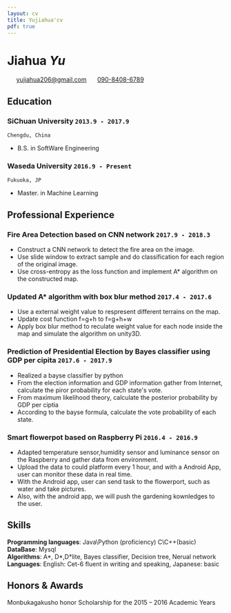 ```yaml
---
layout: cv
title: Yujiahua'cv
pdf: true
---
```

# Jiahua _Yu_

<div id="webaddress">
<i class="fi-home" style="margin-left:1em"></i>
<a href="yujiahua206@gmail.com" style="margin-left:0.5em">yujiahua206@gmail.com</a>
<i class="fi-mail" style="margin-left:1em"></i>
<a href="090-8408-6789" style="margin-left:0.5em">090-8408-6789</a>
</div>

## Education

### __SiChuan University__ `2013.9 - 2017.9`
```
Chengdu, China 
```
- B.S. in SoftWare Engineering

### __Waseda University__ `2016.9 - Present`
```
Fukuoka, JP
```
- Master. in Machine Learning

## Professional Experience

### __Fire Area Detection based on CNN network__ `2017.9 - 2018.3`
- Construct a CNN network to detect the fire area on the image.
- Use slide window to extract sample and do classification for each region of the original image.
- Use cross-entropy as the loss function and implement A* algorithm on the constructed map.

### __Updated A* algorithm with box blur method__ `2017.4 - 2017.6`
- Use a external weight value to respresent different terrains on the map.
- Update cost function f=g+h to f=g+h+w
- Apply box blur method to reculate weight value for each node inside the map and simulate the algorithm on unity3D.

### __Prediction of Presidential Election by Bayes classifier using GDP per cipita__  `2017.6 - 2017.9`
- Realized a bayse classifier by python
- From the election information and GDP information gather from Internet, calculate the piror probability for each state's vote.
- From maximum likelihood theory, calculate the posterior probability by GDP per ciptia
- According to the bayse formula, calculate the vote probability of each state.

### __Smart flowerpot based on Raspberry Pi__ `2016.4 - 2016.9`
- Adapted temperature sensor,humidity sensor and luminance sensor on the Raspberry and gather data from environment.
- Upload the data to could platform every 1 hour, and with a Android App, user can monitor these data in real time.
- With the Android app, user can send task to the flowerport, such as water and take pictures.
- Also, with the android app, we will push the gardening kownledges to the user.


## Skills

__Programming languages__: Java\Python (proficiency) C\C++(basic)<br>
__DataBase__: Mysql <br>
__Algorithms__: A*, D*,D*lite, Bayes classifier, Decision tree, Nerual network <br>
__Languages__: English: Cet-6 fluent in writing and speaking, Japanese: basic


## Honors & Awards
Monbukagakusho honor  Scholarship for the 2015 – 2016 Academic Years

<!-- ### Footer

Last updated: May 2013 -->
